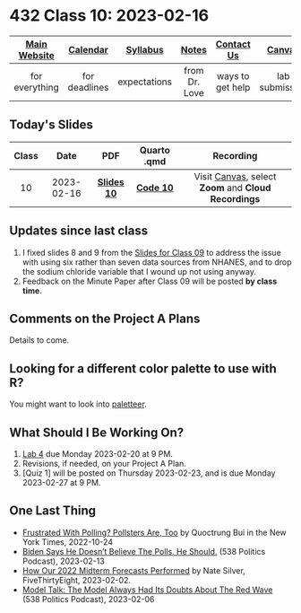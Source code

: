 # 432 Class 10: 2023-02-16

[Main Website](https://thomaselove.github.io/432-2023/) | [Calendar](https://thomaselove.github.io/432-2023/calendar.html) | [Syllabus](https://thomaselove.github.io/432-syllabus-2023/) | [Notes](https://thomaselove.github.io/432-notes/) | [Contact Us](https://thomaselove.github.io/432-2023/contact.html) | [Canvas](https://canvas.case.edu) | [Data and Code](https://github.com/THOMASELOVE/432-data) | [Sources](https://github.com/THOMASELOVE/432-classes-2023/tree/main/sources)
:-----------: | :--------------: | :----------: | :---------: | :-------------: | :-----------: | :------------: |:------:
for everything | for deadlines | expectations | from Dr. Love | ways to get help | lab submission | for downloads | to read

## Today's Slides

Class | Date | PDF | Quarto .qmd | Recording
:---: | :--------: | :------: | :------: | :-------------:
10 | 2023-02-16 | **[Slides 10](https://github.com/THOMASELOVE/432-slides-2023/blob/main/slides10.pdf)** | **[Code 10](https://github.com/THOMASELOVE/432-slides-2023/blob/main/slides10.qmd)** | Visit [Canvas](https://canvas.case.edu/), select **Zoom** and **Cloud Recordings**

## Updates since last class

1. I fixed slides 8 and 9 from the [Slides for Class 09](https://github.com/THOMASELOVE/432-classes-2023/blob/main/class09) to address the issue with using six rather than seven data sources from NHANES, and to drop the sodium chloride variable that I wound up not using anyway.
2. Feedback on the Minute Paper after Class 09 will be posted **by class time**.

## Comments on the Project A Plans

Details to come.

## Looking for a different color palette to use with R?

You might want to look into [paletteer](https://github.com/EmilHvitfeldt/paletteer).

## What Should I Be Working On?

1. [Lab 4](https://thomaselove.github.io/432-2023/lab4.html) due Monday 2023-02-20 at 9 PM.
2. Revisions, if needed, on your Project A Plan.
3. [Quiz 1] will be posted on Thursday 2023-02-23, and is due Monday 2023-02-27 at 9 PM.

## One Last Thing

- [Frustrated With Polling? Pollsters Are, Too](https://www.nytimes.com/interactive/2022/10/24/opinion/frustrated-with-polling-pollsters-are-too.html) by Quoctrung Bui in the New York Times, 2022-10-24
- [Biden Says He Doesn’t Believe The Polls. He Should.](https://fivethirtyeight.com/videos/biden-says-he-doesnt-believe-the-polls-he-should/) (538 Politics Podcast), 2023-02-13
- [How Our 2022 Midterm Forecasts Performed](https://fivethirtyeight.com/features/how-our-2022-midterm-forecasts-performed/) by Nate Silver, FiveThirtyEight, 2023-02-02.
- [Model Talk: The Model Always Had Its Doubts About The Red Wave](https://fivethirtyeight.com/videos/the-model-always-had-its-doubts-about-the-red-wave/) (538 Politics Podcast), 2023-02-06
